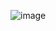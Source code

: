 ![image](https://github.com/larry840/project-6-breakout-clone/assets/137968655/f0a3da65-36f2-4e21-9e4c-51d33a83065e)
